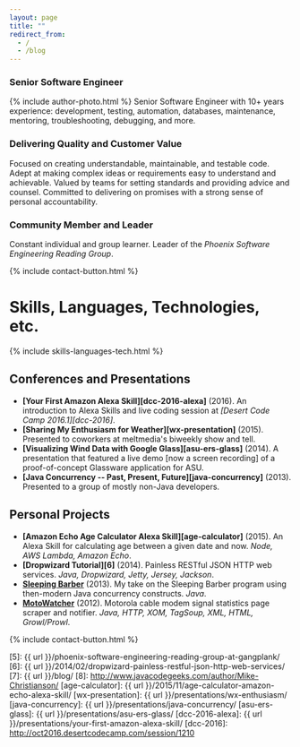 ```yaml
---
layout: page
title: ""
redirect_from:
  - /
  - /blog
---
```


### Senior Software Engineer

<p class="text-justify">
<span class="align-right">{% include author-photo.html %}</span>
Senior Software Engineer with 10+ years experience: development, testing, automation, databases, maintenance, mentoring, troubleshooting, debugging, and more.
</p>

### Delivering Quality and Customer Value

<p class="text-justify">
Focused on creating understandable, maintainable, and testable code. Adept at making complex ideas or requirements easy to understand and achievable. Valued by teams for setting standards and providing advice and counsel. Committed to delivering on promises with a strong sense of personal accountability.
</p>

### Community Member and Leader

<p class="text-justify">
Constant individual and group learner. Leader of the <em>Phoenix Software Engineering Reading Group</em>.
</p>

{% include contact-button.html %}

# Skills, Languages, Technologies, etc.

<div>{% include skills-languages-tech.html %}</div>

## Conferences and Presentations
* **[Your First Amazon Alexa Skill][dcc-2016-alexa]** (2016). An introduction to Alexa Skills and live coding session at _[Desert Code Camp 2016.1][dcc-2016]_.
* **[Sharing My Enthusiasm for Weather][wx-presentation]** (2015). Presented to coworkers at meltmedia's biweekly show and tell.
* **[Visualizing Wind Data with Google Glass][asu-ers-glass]** (2014). A presentation that featured a live demo [now a screen recording] of a proof-of-concept Glassware application for ASU.
* **[Java Concurrency -- Past, Present, Future][java-concurrency]** (2013). Presented to a group of mostly non-Java developers.

## Personal Projects
* **[Amazon Echo Age Calculator Alexa Skill][age-calculator]** (2015). An Alexa Skill for calculating age between a given date and now. *Node, AWS Lambda, Amazon Echo*.
* **[Dropwizard Tutorial][6]** (2014). Painless RESTful JSON HTTP web services. *Java, Dropwizard, Jetty, Jersey, Jackson*.
* **[Sleeping Barber][2]** (2013). My take on the Sleeping Barber program using then-modern Java concurrency constructs. *Java*.
* **[MotoWatcher][3]** (2012). Motorola cable modem signal statistics page scraper and notifier. *Java, HTTP, XOM, TagSoup, XML, HTML, Growl/Prowl*.

{% include contact-button.html %}

[1]: http://contact.codeaweso.me/
[2]: https://github.com/MikeChristianson/sleeping-barber
[3]: https://github.com/MikeChristianson/MotoWatcher
[4]: http://www.dzone.com/users/mikechristianson
[5]: {{ url }}/phoenix-software-engineering-reading-group-at-gangplank/
[6]: {{ url }}/2014/02/dropwizard-painless-restful-json-http-web-services/
[7]: {{ url }}/blog/
[8]: http://www.javacodegeeks.com/author/Mike-Christianson/
[age-calculator]: {{ url }}/2015/11/age-calculator-amazon-echo-alexa-skill/
[wx-presentation]: {{ url }}/presentations/wx-enthusiasm/
[java-concurrency]: {{ url }}/presentations/java-concurrency/
[asu-ers-glass]: {{ url }}/presentations/asu-ers-glass/
[dcc-2016-alexa]: {{ url }}/presentations/your-first-amazon-alexa-skill/
[dcc-2016]: http://oct2016.desertcodecamp.com/session/1210
